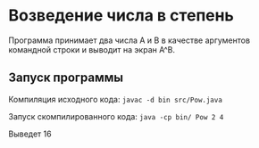 # Возведение числа в степень
Программа принимает два числа A и B в качестве аргументов командной строки и выводит на экран A^B.

## Запуск программы

Компиляция исходного кода:
`javac -d bin src/Pow.java`

Запуск скомпилированного кода:
`java -cp bin/ Pow 2 4`

Выведет 16


